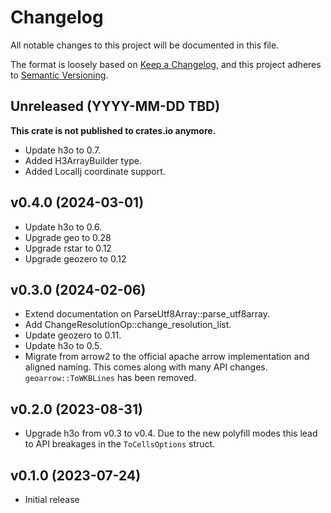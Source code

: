# Changelog

All notable changes to this project will be documented in this file.

The format is loosely based on [Keep a Changelog](https://keepachangelog.com/en/1.0.0/), and this project adheres
to [Semantic Versioning](https://semver.org/spec/v2.0.0.html).

## Unreleased (YYYY-MM-DD TBD)

**This crate is not published to crates.io anymore.**

* Update h3o to 0.7.
* Added H3ArrayBuilder type.
* Added LocalIj coordinate support.

## v0.4.0 (2024-03-01)

* Update h3o to 0.6.
* Upgrade geo to 0.28
* Upgrade rstar to 0.12
* Upgrade geozero to 0.12

## v0.3.0 (2024-02-06)

* Extend documentation on ParseUtf8Array::parse_utf8array.
* Add ChangeResolutionOp::change_resolution_list.
* Update geozero to 0.11.
* Update h3o to 0.5.
* Migrate from arrow2 to the official apache arrow implementation and aligned naming. This comes along with many API
  changes. `geoarrow::ToWKBLines` has been removed.

## v0.2.0 (2023-08-31)

* Upgrade h3o from v0.3 to v0.4. Due to the new polyfill modes this lead to API breakages in the `ToCellsOptions`
  struct.

## v0.1.0 (2023-07-24)

* Initial release
